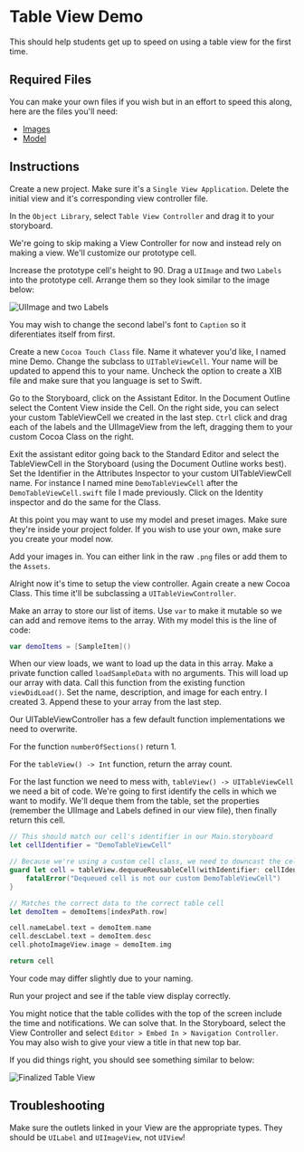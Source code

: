 # Table View Demo
This should help students get up to speed on using a table view for the first time.

## Required Files
You can make your own files if you wish but in an effort to speed this along, here are the files you'll need:

- [Images](https://github.com/Sirusblk/CS411SampleCode/tree/master/TableViewDemo/TableViewDemo/Images)
- [Model](https://github.com/Sirusblk/CS411SampleCode/tree/master/TableViewDemo/TableViewDemo/Models)


## Instructions
Create a new project. Make sure it's a `Single View Application`. Delete the initial view and it's corresponding view controller file.

In the `Object Library`, select `Table View Controller` and drag it to your storyboard.

We're going to skip making a View Controller for now and instead rely on making a view. We'll customize our prototype cell.

Increase the prototype cell's height to 90. Drag a `UIImage` and two `Labels` into the prototype cell. Arrange them so they look similar to the image below:

![UIImage and two Labels](https://github.com/Sirusblk/CS411SampleCode/tree/master/TableViewDemo/img/pic01.png)

You may wish to change the second label's font to `Caption` so it diferentiates itself from first.

Create a new `Cocoa Touch Class` file. Name it whatever you'd like, I named mine Demo. Change the subclass to `UITableViewCell`. Your name will be updated to append this to your name. Uncheck the option to create a XIB file and make sure that you language is set to Swift.

Go to the Storyboard, click on the Assistant Editor. In the Document Outline select the Content View inside the Cell. On the right side, you can select your custom TableViewCell we created in the last step. `Ctrl` click and drag each of the labels and the UIImageView from the left, dragging them to your custom Cocoa Class on the right.

Exit the assistant editor going back to the Standard Editor and select the TableViewCell in the Storyboard (using the Document Outline works best). Set the Identifier in the Attributes Inspector to your custom UITableViewCell name. For instance I named mine `DemoTableViewCell` after the `DemoTableViewCell.swift` file I made previously. Click on the Identity inspector and do the same for the Class.

At this point you may want to use my model and preset images. Make sure they're inside your project folder. If you wish to use your own, make sure you create your model now.

Add your images in. You can either link in the raw `.png` files or add them to the `Assets`.

Alright now it's time to setup the view controller. Again create a new Cocoa Class. This time it'll be subclassing a `UITableViewController`.

Make an array to store our list of items. Use `var` to make it mutable so we can add and remove items to the array. With my model this is the line of code:

```swift
var demoItems = [SampleItem]()
```

When our view loads, we want to load up the data in this array. Make a private function called `loadSampleData` with no arguments. This will load up our array with data. Call this function from the existing function `viewDidLoad()`. Set the name, description, and image for each entry. I created 3. Append these to your array from the last step.

Our UITableViewController has a few default function implementations we need to overwrite.

For the function `numberOfSections()` return 1.

For the `tableView() -> Int` function, return the array count.

For the last function we need to mess with, `tableView() -> UITableViewCell` we need a bit of code. We're going to first identify the cells in which we want to modify. We'll deque them from the table, set the properties (remember the UIImage and Labels defined in our view file), then finally return this cell.

```swift
// This should match our cell's identifier in our Main.storyboard
let cellIdentifier = "DemoTableViewCell"

// Because we're using a custom cell class, we need to downcast the cell to our custom cell
guard let cell = tableView.dequeueReusableCell(withIdentifier: cellIdentifier, for: indexPath) as? DemoTableViewCell else {
    fatalError("Dequeued cell is not our custom DemoTableViewCell")
}

// Matches the correct data to the correct table cell
let demoItem = demoItems[indexPath.row]

cell.nameLabel.text = demoItem.name
cell.descLabel.text = demoItem.desc
cell.photoImageView.image = demoItem.img

return cell
```

Your code may differ slightly due to your naming.

Run your project and see if the table view display correctly.

You might notice that the table collides with the top of the screen include the time and notifications. We can solve that. In the Storyboard, select the View Controller and select `Editor > Embed In > Navigation Controller`. You may also wish to give your view a title in that new top bar.

If you did things right, you should see something similar to below:

![Finalized Table View](https://github.com/Sirusblk/CS411SampleCode/tree/master/TableViewDemo/img/pic02.png)

## Troubleshooting
Make sure the outlets linked in your View are the appropriate types. They should be `UILabel` and `UIImageView`, not `UIView`!

